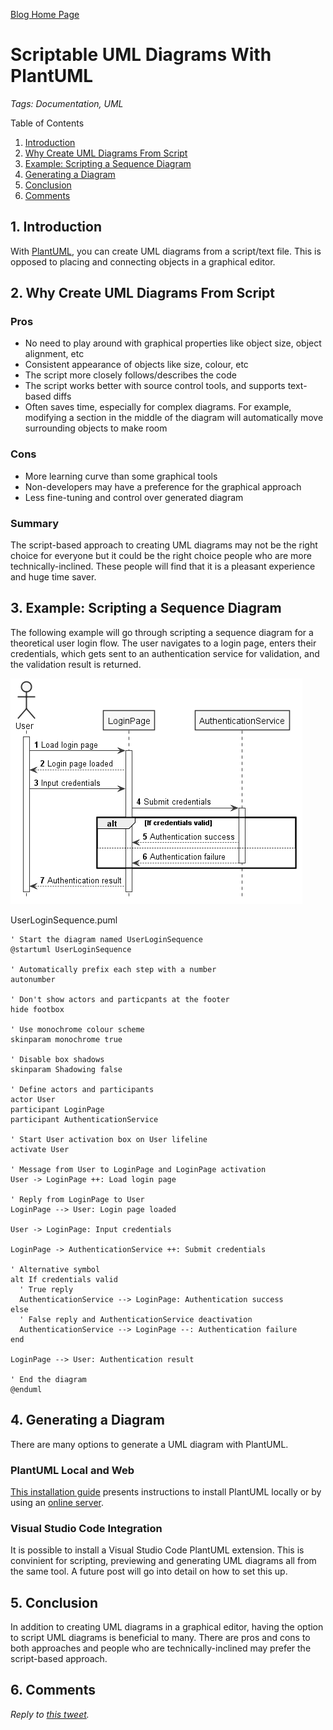 [Blog Home Page](../../README.md)

# Scriptable UML Diagrams With PlantUML

_Tags: Documentation, UML_

Table of Contents
1. [Introduction](#introduction)
2. [Why Create UML Diagrams From Script](#why)
3. [Example: Scripting a Sequence Diagram](#script)
4. [Generating a Diagram](#generate)
5. [Conclusion](#conclusion)
6. [Comments](#comments)

##  1. <a name='introduction'></a>Introduction

With [PlantUML](https://plantuml.com/), you can create UML diagrams from a script/text file. This is opposed to placing and connecting objects in a graphical editor.

## 2. <a name='why'></a>Why Create UML Diagrams From Script

### Pros

* No need to play around with graphical properties like object size, object alignment, etc
* Consistent appearance of objects like size, colour, etc
* The script more closely follows/describes the code
* The script works better with source control tools, and supports text-based diffs
* Often saves time, especially for complex diagrams. For example, modifying a section in the middle of the diagram will automatically move surrounding objects to make room

### Cons

* More learning curve than some graphical tools
* Non-developers may have a preference for the graphical approach
* Less fine-tuning and control over generated diagram

### Summary

The script-based approach to creating UML diagrams may not be the right choice for everyone but it could be the right choice people who are more technically-inclined. These people will find that it is a pleasant experience and huge time saver.

## 3. <a name='script'></a>Example: Scripting a Sequence Diagram

The following example will go through scripting a sequence diagram for a theoretical user login flow. The user navigates to a login page, enters their credentials, which gets sent to an authentication service for validation, and the validation result is returned.

![User Login Sequence](UserLoginSequence.png)

UserLoginSequence.puml
```
' Start the diagram named UserLoginSequence
@startuml UserLoginSequence

' Automatically prefix each step with a number
autonumber

' Don't show actors and particpants at the footer
hide footbox

' Use monochrome colour scheme 
skinparam monochrome true

' Disable box shadows 
skinparam Shadowing false

' Define actors and participants
actor User
participant LoginPage
participant AuthenticationService

' Start User activation box on User lifeline
activate User

' Message from User to LoginPage and LoginPage activation
User -> LoginPage ++: Load login page

' Reply from LoginPage to User
LoginPage --> User: Login page loaded

User -> LoginPage: Input credentials

LoginPage -> AuthenticationService ++: Submit credentials

' Alternative symbol
alt If credentials valid
  ' True reply
  AuthenticationService --> LoginPage: Authentication success
else
  ' False reply and AuthenticationService deactivation
  AuthenticationService --> LoginPage --: Authentication failure
end

LoginPage --> User: Authentication result

' End the diagram
@enduml
```

## 4. <a name='generate'></a>Generating a Diagram

There are many options to generate a UML diagram with PlantUML.

### PlantUML Local and Web

[This installation guide](https://plantuml.com/starting) presents instructions to install PlantUML locally or by using an [online server](http://www.plantuml.com/plantuml/uml).

### Visual Studio Code Integration

It is possible to install a Visual Studio Code PlantUML extension. This is convinient for scripting, previewing and generating UML diagrams all from the same tool. A future post will go into detail on how to set this up.

## 5. <a name='conclusion'></a>Conclusion

In addition to creating UML diagrams in a graphical editor, having the option to script UML diagrams is beneficial to many. There are pros and cons to both approaches and people who are technically-inclined may prefer the script-based approach.

## 6. <a name='comments'></a>Comments
_Reply to [this tweet](https://twitter.com/innochi_mob/status/1259327160835244035)._